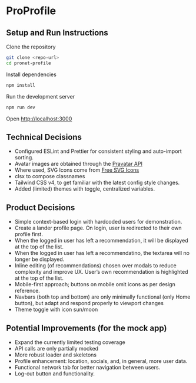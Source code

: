# ProProfile

## Setup and Run Instructions

Clone the repository

```bash
git clone <repo-url>
cd pronet-profile
```

Install dependencies

```bash
npm install
```

Run the development server

```bash
npm run dev
```

Open [http://localhost:3000](http://localhost:3000)

## Technical Decisions

- Configured ESLint and Prettier for consistent styling and auto-import sorting.
- Avatar images are obtained through the [Pravatar API](https://www.pravatar.cc/)
- Where used, SVG Icons come from [Free SVG Icons](https://freesvgicons.com/)
- clsx to compose classnames
- Tailwind CSS v4, to get familiar with the latest config style changes.
- Added (limited) themes with toggle, centralized variables.

## Product Decisions

- Simple context-based login with hardcoded users for demonstration.
- Create a lander profile page. On login, user is redirected to their own profile first.
- When the logged in user has left a recommendation, it will be displayed at the top of the list.
- When the logged in user has left a recommendatino, the textarea will no longer be displayed.
- Inline editing (of recommendations) chosen over modals to reduce complexity and improve UX. User’s own recommendation is highlighted at the top of the list.
- Mobile-first approach; buttons on mobile omit icons as per design reference.
- Navbars (both top and bottom) are only minimally functional (only Home button), but adapt and respond properly to viewport changes
- Theme toggle with icon sun/moon

## Potential Improvements (for the mock app)

- Expand the currently limited testing coverage
- API calls are only partially mocked
- More robust loader and skeletons
- Profile enhancement: location, socials, and, in general, more user data.
- Functional network tab for better navigation between users.
- Log-out button and functionality.
